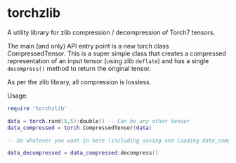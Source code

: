 torchzlib
=========

A utility library for zlib compression / decompression of Torch7 tensors.

The main (and only) API entry point is a new torch class CompressedTensor.  This is a super simple class that creates a compressed representation of an input tensor (using zlib ```deflate```) and has a single ```decompress()``` method to return the original tensor.

As per the zlib library, all compression is lossless.

Usage:

```lua
require 'torchzlib'

data = torch.rand(5,5):double() -- Can be any other tensor
data_compressed = torch.CompressedTensor(data)

-- Do whatever you want in here (including saving and loading data_compressed to file)

data_decompressed = data_compressed:decompress()
```
